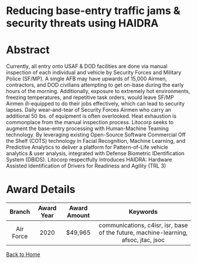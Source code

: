 
Reducing base-entry traffic jams &amp; security threats using HAIDRA
====================================================================

# Abstract


Currently, all entry onto USAF & DOD facilities are done via manual inspection of each individual and vehicle by Security Forces and Military Police (SF/MP). A single AFB may have upwards of 15,000 Airmen, contractors, and DOD civilians attempting to get on-base during the early hours of the morning. Additionally, exposure to extremely hot environments, freezing temperatures, and repetitive task orders, would leave SF/MP Airmen ill-equipped to do their jobs effectively, which can lead to security lapses. Daily wear-and-tear of Security Forces Airmen who carry an additional 50 lbs. of equipment is often overlooked. Heat exhaustion is commonplace from the manual inspection process. Litocorp seeks to augment the base-entry processing with Human-Machine Teaming technology. By leveraging existing Open-Source Software Commercial Off the Shelf (COTS) technology in Facial Recognition, Machine Learning, and Predictive Analytics to deliver a platform for Pattern-of-Life vehicle analytics & user analysis, integrated with Defense Biometric IDentification System (DBIDS). Litocorp respectfully introduces HAIDRA: Hardware Assisted Identification of Drivers for Readiness and Agility (TRL 3)  

# Award Details

|Branch|Award Year|Award Amount|Keywords|
| :---: | :---: | :---: | :---: |
|Air Force|2020|$49,965|communications, c4isr, isr, base of the future, machine-learning, afsoc, jtac, jsoc|
  
  


[Back to Home](https://github.com/chrischow/dod_sbir_awards/Reports/DJ/#1761)